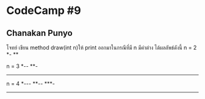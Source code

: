 # CodeCamp #9
## Chanakan Punyo 
โจทย์
เขียน method draw(int n)ให้ print ออกมาในกรณีที่มี n มีค่าต่าง ได้ผลลัพธ์ดังนี้
n = 2 
*-
**
   
n = 3 
*--
**-
***

n = 4 
*---
**--
***-
****

